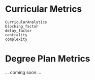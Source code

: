 # Curricular Metrics

```@docs
CurricularAnalytics
blocking_factor
delay_factor
centrality
complexity
```

# Degree Plan Metrics
 ... coming soon ...